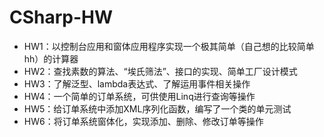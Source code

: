 # CSharp-HW

- HW1：以控制台应用和窗体应用程序实现一个极其简单（自己想的比较简单hh）的计算器
- HW2：查找素数的算法、“埃氏筛法”、接口的实现、简单工厂设计模式
- HW3：了解泛型、lambda表达式、了解运用事件相关操作
- HW4：一个简单的订单系统，可供使用Linq进行查询等操作
- HW5：给订单系统中添加XML序列化函数，编写了一个类的单元测试
- HW6：将订单系统窗体化，实现添加、删除、修改订单等操作